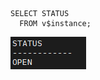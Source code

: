 ```
SELECT STATUS
  FROM v$instance;
```
<img src="https://github.com/corvina1208/Scripts/blob/main/i.png">
